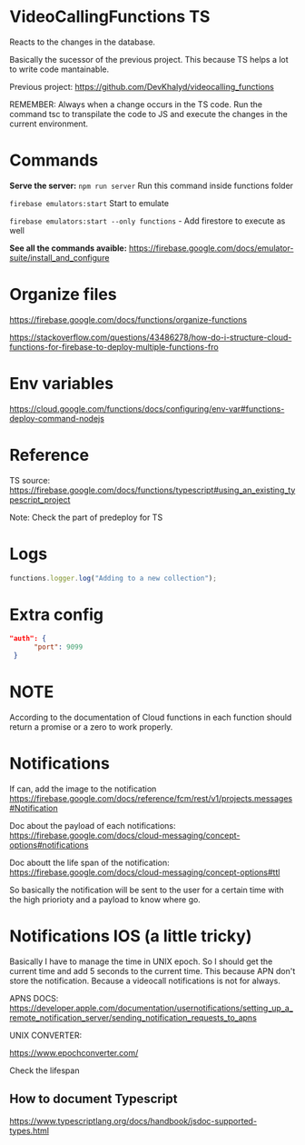 # VideoCallingFunctions TS

Reacts to the changes in the database.

Basically the sucessor of the previous project. This because TS helps a lot to write code mantainable.

Previous project: https://github.com/DevKhalyd/videocalling_functions

REMEMBER: Always when a change occurs in the TS code. Run the command tsc to transpilate the code to JS and execute the changes in the current environment.

# Commands

**Serve the server:** `npm run server` Run this command inside functions folder

`firebase emulators:start` Start to emulate

`firebase emulators:start --only functions` - Add firestore to execute as well

**See all the commands avaible:** https://firebase.google.com/docs/emulator-suite/install_and_configure

# Organize files

https://firebase.google.com/docs/functions/organize-functions

https://stackoverflow.com/questions/43486278/how-do-i-structure-cloud-functions-for-firebase-to-deploy-multiple-functions-fro

# Env variables

https://cloud.google.com/functions/docs/configuring/env-var#functions-deploy-command-nodejs

# Reference

TS source: https://firebase.google.com/docs/functions/typescript#using_an_existing_typescript_project

Note: Check the part of predeploy for TS

# Logs

```ts
functions.logger.log("Adding to a new collection");
```

# Extra config

```json
"auth": {
      "port": 9099
 }
```

# NOTE

According to the documentation of Cloud functions in each function should return a promise or a zero to work properly.

# Notifications

If can, add the image to the notification https://firebase.google.com/docs/reference/fcm/rest/v1/projects.messages#Notification

Doc about the payload of each notifications:
https://firebase.google.com/docs/cloud-messaging/concept-options#notifications

Doc aboutt the life span of the notification: https://firebase.google.com/docs/cloud-messaging/concept-options#ttl

So basically the notification will be sent to the user for a certain time with the high priorioty and a payload to know where go.

# Notifications IOS (a little tricky)

Basically I have to manage the time in UNIX epoch. So I should get the current time and add 5 seconds to the current time. This because APN don't store the notification. Because a videocall notifications is not for always.

APNS DOCS:
https://developer.apple.com/documentation/usernotifications/setting_up_a_remote_notification_server/sending_notification_requests_to_apns

UNIX CONVERTER:

https://www.epochconverter.com/

Check the lifespan

## How to document Typescript

https://www.typescriptlang.org/docs/handbook/jsdoc-supported-types.html
